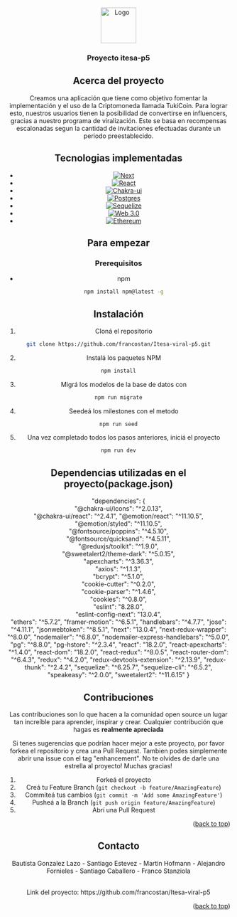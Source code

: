 <!-- Improved compatibility of back to top link: See: https://github.com/othneildrew/Best-README-Template/pull/73 -->
<a name="readme-top"></a>
<!--
*** Thanks for checking out the Best-README-Template. If you have a suggestion
*** that would make this better, please fork the repo and create a pull request
*** or simply open an issue with the tag "enhancement".
*** Don't forget to give the project a star!
*** Thanks again! Now go create something AMAZING! :D
-->







<!-- PROJECT LOGO -->
<br />
<div align="center">
  <a href="https://github.com/francostan/Itesa-viral-p5">
    <img src="https://miro.medium.com/max/664/1*z6r1ufq-iAqcOZeNZ3PGIQ.png" alt="Logo" width="80" height="80">
  </a>

  <h3 align="center">Proyecto itesa-p5</h3>

<!-- ABOUT THE PROJECT -->
## Acerca del proyecto



Creamos una aplicación que tiene como objetivo fomentar la implementación y el uso de la Criptomoneda llamada TukiCoin.
  Para lograr esto, nuestros usuarios tienen la posibilidad de convertirse en influencers, gracias a nuestro programa de viralización.
  Este se basa en recompensas escalonadas segun la cantidad de invitaciones efectuadas durante un periodo preestablecido.
  



## Tecnologias implementadas



* [![Next][Next.js]][Next-url]
* [![React][React.js]][React-url]
* [![Chakra-ui][Chakra-ui.com]][chakra-url]
* [![Postgres][Postgres.com]][Postgres-url]
* [![Sequelize][Sequelize.com]][Sequelize-url]
* [![Web 3.0][Web3.com]][Web3-url]
* [![Ethereum][Ethereum.com]][Ethereum-url]
  





<!-- GETTING STARTED -->
## Para empezar

  

### Prerequisitos


* npm
  ```sh
  npm install npm@latest -g
  ```

## Instalación

   1. Cloná el repositorio
   ```sh
   git clone https://github.com/francostan/Itesa-viral-p5.git
   ```
   2. Instalá los paquetes NPM 
   ```sh
   npm install
   ```
  3. Migrá los modelos de la base de datos con
   ```sh
   npm run migrate
   ```
  4. Seedeá los milestones con el metodo
   ```sh
   npm run seed
   ```
  5. Una vez completado todos los pasos anteriores, iniciá el proyecto
   ```sh
  npm run dev
   ```
   
   
   ## Dependencias utilizadas en el proyecto(package.json)
   "dependencies": {
 <br />
    "@chakra-ui/icons": "^2.0.13",
  <br />
    "@chakra-ui/react": "^2.4.1",
    "@emotion/react": "^11.10.5",<br />
    "@emotion/styled": "^11.10.5",<br />
    "@fontsource/poppins": "^4.5.10",<br />
    "@fontsource/quicksand": "^4.5.11",<br />
    "@reduxjs/toolkit": "^1.9.0",<br />
    "@sweetalert2/theme-dark": "^5.0.15",<br />
    "apexcharts": "^3.36.3",<br />
    "axios": "^1.1.3",<br />
    "bcrypt": "^5.1.0",<br />
    "cookie-cutter": "^0.2.0",<br />
    "cookie-parser": "^1.4.6",<br />
    "cookies": "^0.8.0",<br />
    "eslint": "8.28.0",<br />
    "eslint-config-next": "13.0.4",<br />
    "ethers": "^5.7.2",
    "framer-motion": "^6.5.1",
    "handlebars": "^4.7.7",
    "jose": "^4.11.1",
    "jsonwebtoken": "^8.5.1",
    "next": "13.0.4",
    "next-redux-wrapper": "^8.0.0",
    "nodemailer": "^6.8.0",
    "nodemailer-express-handlebars": "^5.0.0",
    "pg": "^8.8.0",
    "pg-hstore": "^2.3.4",
    "react": "18.2.0",
    "react-apexcharts": "^1.4.0",
    "react-dom": "18.2.0",
    "react-redux": "^8.0.5",
    "react-router-dom": "^6.4.3",
    "redux": "^4.2.0",
    "redux-devtools-extension": "^2.13.9",
    "redux-thunk": "^2.4.2",
    "sequelize": "^6.25.7",
    "sequelize-cli": "^6.5.2",
    "speakeasy": "^2.0.0",
    "sweetalert2": "^11.6.15"
  }

<!-- CONTRIBUTING -->
## Contribuciones
Las contribuciones son lo que hacen a la comunidad open source un lugar tan increíble para aprender, inspirar y crear. Cualquier contribución que hagas es **realmente apreciada**

Si tenes sugerencias que podrían hacer mejor a este proyecto, por favor forkea el repositorio y crea una Pull Request. Tambien podes simplemente abrir una issue con el tag "enhancement".
  No te olvides de darle una estrella al proyecto! Muchas gracias!


1. Forkeá el proyecto
2. Creá tu Feature Branch (`git checkout -b feature/AmazingFeature`)
3. Commiteá tus cambios (`git commit -m 'Add some AmazingFeature'`)
4. Pusheá a la Branch (`git push origin feature/AmazingFeature`)
5. Abrí una Pull Request

<p align="right">(<a href="#readme-top">back to top</a>)</p>









<!-- CONTACT -->
## Contacto

Bautista Gonzalez Lazo - 
  Santiago Estevez -
  Martin Hofmann -
  Alejandro Fornieles -
  Santiago Caballero -
  Franco Stanziola 
  
  <br>
Link del proyecto: https://github.com/francostan/Itesa-viral-p5

<p align="right">(<a href="#readme-top">back to top</a>)</p>






<!-- MARKDOWN LINKS & IMAGES -->
<!-- https://www.markdownguide.org/basic-syntax/#reference-style-links -->
[contributors-shield]: https://img.shields.io/github/contributors/othneildrew/Best-README-Template.svg?style=for-the-badge
[contributors-url]: https://github.com/othneildrew/Best-README-Template/graphs/contributors
[forks-shield]: https://img.shields.io/github/forks/othneildrew/Best-README-Template.svg?style=for-the-badge
[forks-url]: https://github.com/othneildrew/Best-README-Template/network/members
[stars-shield]: https://img.shields.io/github/stars/othneildrew/Best-README-Template.svg?style=for-the-badge
[stars-url]: https://github.com/othneildrew/Best-README-Template/stargazers
[issues-shield]: https://img.shields.io/github/issues/othneildrew/Best-README-Template.svg?style=for-the-badge
[issues-url]: https://github.com/othneildrew/Best-README-Template/issues
[license-shield]: https://img.shields.io/github/license/othneildrew/Best-README-Template.svg?style=for-the-badge
[license-url]: https://github.com/othneildrew/Best-README-Template/blob/master/LICENSE.txt
[linkedin-shield]: https://img.shields.io/badge/-LinkedIn-black.svg?style=for-the-badge&logo=linkedin&colorB=555
[linkedin-url]: https://linkedin.com/in/othneildrew
[product-screenshot]: images/screenshot.png
[Next.js]: https://img.shields.io/badge/next.js-000000?style=for-the-badge&logo=nextdotjs&logoColor=white
[Next-url]: https://nextjs.org/
[React.js]: https://img.shields.io/badge/React-20232A?style=for-the-badge&logo=react&logoColor=61DAFB
[React-url]: https://reactjs.org/
[Chakra-ui.com]:https://shields.io/badge/chakra--ui-black?logo=chakraui&style=for-the-badge%22
[Chakra-url]:https://chakra-ui.com/
  [Postgres.com]:https://img.shields.io/badge/postgres-%23316192.svg?style=for-the-badge&logo=postgresql&logoColor=white
[Postgres-url]:https://www.postgresql.org/
    [Sequelize.com]:https://img.shields.io/badge/Sequelize-52B0E7?style=for-the-badge&logo=Sequelize&logoColor=white
[Sequelize-url]:https://sequelize.org/
     [Web3.com]:https://img.shields.io/badge/web3.js-F16822?style=for-the-badge&logo=web3.js&logoColor=white
[Web3-url]:https://ethereum.org/en/web3/
       [Ethereum.com]:https://img.shields.io/badge/Ethereum-3C3C3D?style=for-the-badge&logo=Ethereum&logoColor=white
[Ethereum-url]:https://ethereum.org/
  
  

